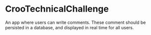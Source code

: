 # CrooTechnicalChallenge
An app where users can write comments. These comment should be persisted in a database, and displayed in real time for all users.
